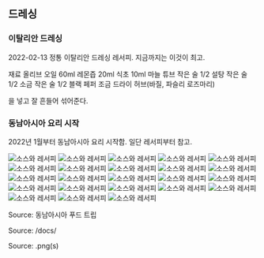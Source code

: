 ## 드레싱

### 이탈리안 드레싱

2022-02-13
정통 이탈리안 드레싱 레서피. 지금까지는 이것이 최고.

재료
올리브 오일 60ml
레몬즙 20ml
식초 10ml
마늘 튜브 작은 술 1/2
설탕 작은 술 1/2
소금 작은 술 1/2
블랙 페퍼 조금
드라이 허브(바질, 파슬리 로즈마리)

을 넣고 잘 흔들어 섞어준다.


### 동남아시아 요리 시작

2022년 1월부터 동남아시아 요리 시작함. 일단 레서피부터 참고. 

![소스와 레서피](/recipes/assets/IMG_2816.png)
![소스와 레서피](/recipes/assets/IMG_2817.png)
![소스와 레서피](/recipes/assets/IMG_2818.png)
![소스와 레서피](/recipes/assets/IMG_2819.png)
![소스와 레서피](/recipes/assets/IMG_2820.png)
![소스와 레서피](/recipes/assets/IMG_2821.png)
![소스와 레서피](/recipes/assets/IMG_2822.png)
![소스와 레서피](/recipes/assets/IMG_2823.png)
![소스와 레서피](/recipes/assets/IMG_2824.png)
![소스와 레서피](/recipes/assets/IMG_2825.png)
![소스와 레서피](/recipes/assets/IMG_2826.png)
![소스와 레서피](/recipes/assets/IMG_2827.png)
![소스와 레서피](/recipes/assets/IMG_2828.png)
![소스와 레서피](/recipes/assets/IMG_2829.png)
![소스와 레서피](/recipes/assets/IMG_2830.png)
![소스와 레서피](/recipes/assets/IMG_2831.png)
![소스와 레서피](/recipes/assets/IMG_2832.png)
![소스와 레서피](/recipes/assets/IMG_2833.png)
![소스와 레서피](/recipes/assets/IMG_2834.png)
![소스와 레서피](/recipes/assets/IMG_2835.png)
![소스와 레서피](/recipes/assets/IMG_2836.png)
![소스와 레서피](/recipes/assets/IMG_2837.png)
![소스와 레서피](/recipes/assets/IMG_2838.png)

Source: 동남아시아 푸드 트립

Source: /docs/

Source: .png(s)
